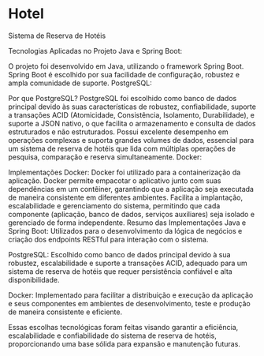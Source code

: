 # Hotel
Sistema de Reserva de Hotéis
 
Tecnologias Aplicadas no Projeto
Java e Spring Boot:

O projeto foi desenvolvido em Java, utilizando o framework Spring Boot. Spring Boot é escolhido por sua facilidade de configuração, robustez e ampla comunidade de suporte.
PostgreSQL:

Por que PostgreSQL?
PostgreSQL foi escolhido como banco de dados principal devido às suas características de robustez, confiabilidade, suporte a transações ACID (Atomicidade, Consistência, Isolamento, Durabilidade), e suporte a JSON nativo, o que facilita o armazenamento e consulta de dados estruturados e não estruturados.
Possui excelente desempenho em operações complexas e suporta grandes volumes de dados, essencial para um sistema de reserva de hotéis que lida com múltiplas operações de pesquisa, comparação e reserva simultaneamente.
Docker:

Implementações Docker:
Docker foi utilizado para a containerização da aplicação. Docker permite empacotar o aplicativo junto com suas dependências em um contêiner, garantindo que a aplicação seja executada de maneira consistente em diferentes ambientes.
Facilita a implantação, escalabilidade e gerenciamento do sistema, permitindo que cada componente (aplicação, banco de dados, serviços auxiliares) seja isolado e gerenciado de forma independente.
Resumo das Implementações
Java e Spring Boot: Utilizados para o desenvolvimento da lógica de negócios e criação dos endpoints RESTful para interação com o sistema.

PostgreSQL: Escolhido como banco de dados principal devido à sua robustez, escalabilidade e suporte a transações ACID, adequado para um sistema de reserva de hotéis que requer persistência confiável e alta disponibilidade.

Docker: Implementado para facilitar a distribuição e execução da aplicação e seus componentes em ambientes de desenvolvimento, teste e produção de maneira consistente e eficiente.

Essas escolhas tecnológicas foram feitas visando garantir a eficiência, escalabilidade e confiabilidade do sistema de reserva de hotéis, proporcionando uma base sólida para expansão e manutenção futuras.